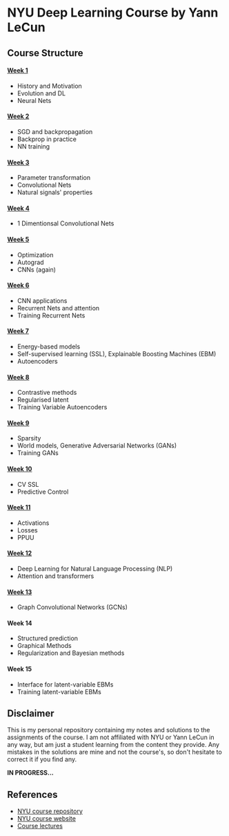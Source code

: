 # NYU Deep Learning Course by Yann LeCun

## Course Structure
#### [Week 1](Week%201/)
- History and Motivation
- Evolution and DL
- Neural Nets
#### [Week 2](Week%202/)
- SGD and backpropagation
- Backprop in practice
- NN training
#### [Week 3](Week%203/)
- Parameter transformation
- Convolutional Nets
- Natural signals' properties
#### [Week 4](Week%204/)
- 1 Dimentionsal Convolutional Nets
#### [Week 5](Week%205/)
- Optimization
- Autograd
- CNNs (again)
#### [Week 6](Week%206/)
- CNN applications
- Recurrent Nets and attention
- Training Recurrent Nets
#### [Week 7](Week%207/)
- Energy-based models
- Self-supervised learning (SSL), Explainable Boosting Machines (EBM)
- Autoencoders
#### [Week 8](Week%208/)
- Contrastive methods
- Regularised latent
- Training Variable Autoencoders
#### [Week 9](Week%209/)
- Sparsity
- World models, Generative Adversarial Networks (GANs)
- Training GANs
#### [Week 10](Week%2010/)
- CV SSL
- Predictive Control
#### [Week 11](Week%2011/)
- Activations
- Losses
- PPUU
#### [Week 12](Week%2012/)
- Deep Learning for Natural Language Processing (NLP)
- Attention and transformers
#### [Week 13](Week%2013/)
- Graph Convolutional Networks (GCNs)
#### Week 14
- Structured prediction
- Graphical Methods
- Regularization and Bayesian methods
#### Week 15
- Interface for latent-variable EBMs
- Training latent-variable EBMs 

## Disclaimer
This is my personal repository containing my notes and solutions to the assignments of the course. I am not affiliated with NYU or Yann LeCun in any way, but am just a student learning from the content they provide. Any mistakes in the solutions are mine and not the course's, so don't hesitate to correct it if you find any.

__IN PROGRESS...__

## References
* [NYU course repository](https://github.com/atcold/pytorch-Deep-Learning/)
* [NYU course website](https://atcold.github.io/pytorch-Deep-Learning/en/week01/01-1/)
* [Course lectures](https://youtube.com/playlist?list=PLLHTzKZzVU9eaEyErdV26ikyolxOsz6mq)
